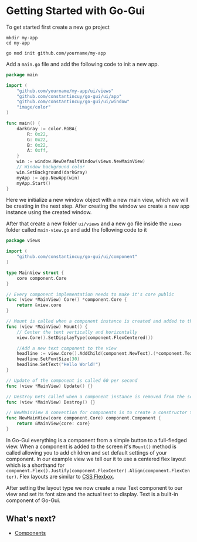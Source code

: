 # Getting Started with Go-Gui
To get started first create a new go project
```
mkdir my-app
cd my-app

go mod init github.com/yourname/my-app
```

Add a `main.go` file and add the following code to init a new app.
```go
package main

import (
	"github.com/yourname/my-app/ui/views"
	"github.com/constantincuy/go-gui/ui/app"
	"github.com/constantincuy/go-gui/ui/window"
	"image/color"
)

func main() {
	darkGray := color.RGBA{
		R: 0x22,
		G: 0x22,
		B: 0x22,
		A: 0xff,
	}
	win := window.NewDefaultWindow(views.NewMainView)
	// Window background color
	win.SetBackground(darkGray)
	myApp := app.NewApp(win)
	myApp.Start()
}

```
Here we initialize a new window object with a new main view, which we will be creating in the next step. After creating the
window we create a new app instance using the created window.

After that create a new folder `ui/views` and a new go file inside the `views` folder called `main-view.go` and add the following code to it

```go
package views

import (
	"github.com/constantincuy/go-gui/ui/component"
)

type MainView struct {
	core component.Core
}

// Every component implementation needs to make it's core public
func (view *MainView) Core() *component.Core {
	return &view.core
}

// Mount is called when a component instance is created and added to the screen
func (view *MainView) Mount() {
	// Center the text vertically and horizontally
	view.Core().SetDisplayType(component.FlexCentered())

	//Add a new text component to the view
	headline := view.Core().AddChild(component.NewText).(*component.Text)
	headline.SetFontSize(30)
	headline.SetText("Hello World!")
}

// Update of the component is called 60 per second
func (view *MainView) Update() {}

// Destroy Gets called when a component instance is removed from the screen allowing for resource clean up
func (view *MainView) Destroy() {}

// NewMainView A convention for components is to create a constructor that accepts a core the core is automatically created and injected by AddChild
func NewMainView(core component.Core) component.Component {
	return &MainView{core: core}
}
```
In Go-Gui everything is a component from a simple button to a full-fledged view. When a component is added to the screen
it's `Mount()` method is called allowing you to add children and set default settings of your component. In our example view we 
tell our it to use a centered flex layout which is a shorthand for `component.Flex().Justify(component.FlexCenter).Align(component.FlexCenter)`.
Flex layouts are similar to [CSS Flexbox](https://www.w3schools.com/css/css3_flexbox.asp).

After setting the layout type we now create a new Text component to our view and set its font size and the actual text to display.
Text is a built-in component of Go-Gui.

## What's next?
- [Components](components.md)